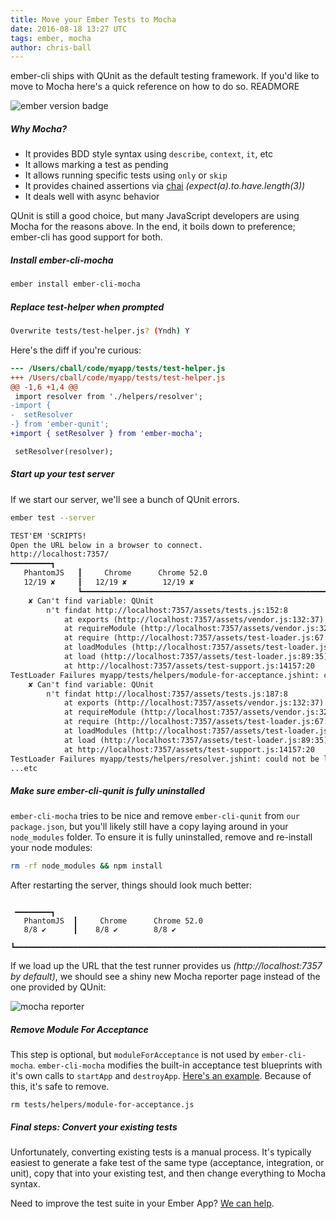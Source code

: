 ```yaml
---
title: Move your Ember Tests to Mocha
date: 2016-08-18 13:27 UTC
tags: ember, mocha
author: chris-ball
---
```


ember-cli ships with QUnit as the default testing framework. If you'd like to move to Mocha here's a quick reference on how to do so. READMORE

<span class="badges">![ember version badge](https://embadge.io/v1/badge.svg?start=1.13.0)</span>

##### Why Mocha?

* It provides BDD style syntax using `describe`, `context`, `it`, etc
* It allows marking a test as pending
* It allows running specific tests using `only` or `skip`
* It provides chained assertions via [chai](http://chaijs.com) _(expect(a).to.have.length(3))_
* It deals well with async behavior

QUnit is still a good choice, but many JavaScript developers are using Mocha for the reasons above. In the end, it boils down to preference; ember-cli has good support for both.

##### Install ember-cli-mocha

```sh
ember install ember-cli-mocha
```

##### Replace test-helper when prompted
```sh
Overwrite tests/test-helper.js? (Yndh) Y
```

Here's the diff if you're curious:

```diff
--- /Users/cball/code/myapp/tests/test-helper.js
+++ /Users/cball/code/myapp/tests/test-helper.js
@@ -1,6 +1,4 @@
 import resolver from './helpers/resolver';
-import {
-  setResolver
-} from 'ember-qunit';
+import { setResolver } from 'ember-mocha';

 setResolver(resolver);
```

##### Start up your test server

If we start our server, we'll see a bunch of QUnit errors.

```sh
ember test --server
```

```txt
TEST'EM 'SCRIPTS!
Open the URL below in a browser to connect.
http://localhost:7357/
━━━━━━━━━┓
   PhantomJS   ┃     Chrome      Chrome 52.0
   12/19 ✘     ┃   12/19 ✘        12/19 ✘
               ┗━━━━━━━━━━━━━━━━━━━━━━━━━━━━━━━━━━━━━━━━━━━━━━━━━━━━━━━━━━━━━━━━━━━━━━━━━━━━━━━━━━━━━━━━━━━━━━━━━━━━━━━━━━━━━━━━━━━━━━━━━━━━━━━━━━━━━━━━━━━━━━━━━━━━━━━━━━━━━━━━━━━━━━━━━━━━━━━━━━━━━━━━━━━━━━━━━━━━━━━━━━━━━━━━━━━━━━━━━━━━━━━━━━━━━━━━━━━━━━━
    ✘ Can't find variable: QUnit
        n't findat http://localhost:7357/assets/tests.js:152:8
        	at exports (http://localhost:7357/assets/vendor.js:132:37)
        	at requireModule (http://localhost:7357/assets/vendor.js:32:25)
        	at require (http://localhost:7357/assets/test-loader.js:67:16)
        	at loadModules (http://localhost:7357/assets/test-loader.js:58:25)
        	at load (http://localhost:7357/assets/test-loader.js:89:35)
        	at http://localhost:7357/assets/test-support.js:14157:20
TestLoader Failures myapp/tests/helpers/module-for-acceptance.jshint: could not be loaded
    ✘ Can't find variable: QUnit
        n't findat http://localhost:7357/assets/tests.js:187:8
        	at exports (http://localhost:7357/assets/vendor.js:132:37)
        	at requireModule (http://localhost:7357/assets/vendor.js:32:25)
        	at require (http://localhost:7357/assets/test-loader.js:67:16)
        	at loadModules (http://localhost:7357/assets/test-loader.js:58:25)
        	at load (http://localhost:7357/assets/test-loader.js:89:35)
        	at http://localhost:7357/assets/test-support.js:14157:20
TestLoader Failures myapp/tests/helpers/resolver.jshint: could not be loaded
...etc
```

##### Make sure ember-cli-qunit is fully uninstalled

`ember-cli-mocha` tries to be nice and remove `ember-cli-qunit` from `our package.json`, but you'll likely still have a copy laying around in your `node_modules` folder. To ensure it is fully uninstalled, remove and re-install your node modules:

```sh
rm -rf node_modules && npm install
```

After restarting the server, things should look much better:

```

 ━━━━━━━━┓
   PhantomJS  ┃     Chrome      Chrome 52.0
   8/8 ✔      ┃    8/8 ✔        8/8 ✔
              ┗━━━━━━━━━━━━━━━━━━━━━━━━━━━━━━━━━━━━━━━━━━━━━━━━━━━━━━━━━━━━━━━━━━━━━━━━━━━━━━━━━━━━━━━━━━━━━━━━━━━━━━━━━━━━━━━━━━━━━━━━━━━━━━━━━━━━━━━━━━━━━━━━━━━━━━━━━━━━━━━━━━━━━━━━━━━━━━━━━━━━━━━━━━━━━━━━━━━━━━━━━━━━━━━━━━━━━━━━━━━━━━━━━━━━━━━━━━━━━━━
```

If we load up the URL that the test runner provides us _(http://localhost:7357 by default)_, we should see a shiny new Mocha reporter page instead of the one provided by QUnit:

![mocha reporter](../images/migrate-to-mocha/reporter.png)


##### Remove Module For Acceptance

This step is optional, but `moduleForAcceptance` is not used by `ember-cli-mocha`. `ember-cli-mocha` modifies the built-in acceptance test blueprints with it's own calls to `startApp` and `destroyApp`. [Here's an example](https://gist.github.com/cball/99073a884808ce620d8744a21ae2b17d#file-user-should-something-js-L15-L21). Because of this, it's safe to remove.

```shell
rm tests/helpers/module-for-acceptance.js
```

##### Final steps: Convert your existing tests
Unfortunately, converting existing tests is a manual process. It's typically easiest to generate a fake test of the same type (acceptance, integration, or unit), copy that into your existing test, and then change everything to Mocha syntax.

Need to improve the test suite in your Ember App? [We can help](/hire-us).

